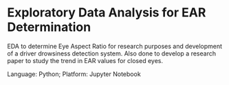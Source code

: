 # Exploratory Data Analysis for EAR Determination

EDA to determine Eye Aspect Ratio for research purposes and development of a driver drowsiness detection system. Also done to develop a research paper to study the trend in EAR values for closed eyes.

Language: Python;
Platform: Jupyter Notebook
